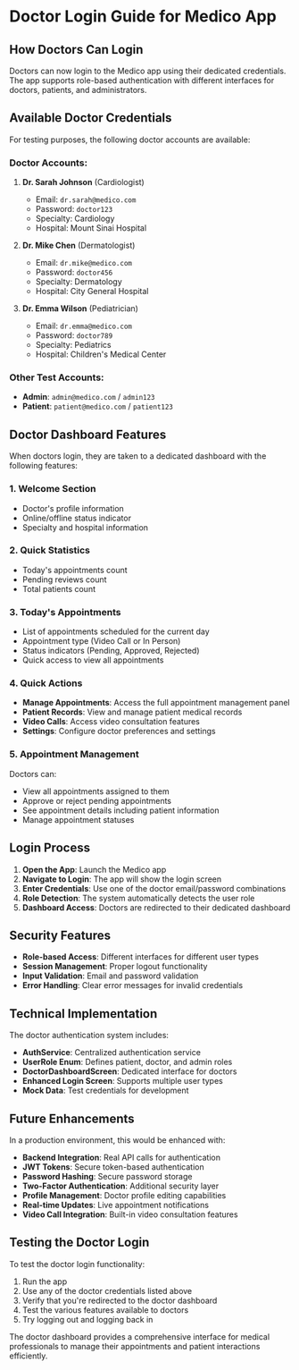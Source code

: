 # Doctor Login Guide for Medico App

## How Doctors Can Login

Doctors can now login to the Medico app using their dedicated credentials. The app supports role-based authentication with different interfaces for doctors, patients, and administrators.

## Available Doctor Credentials

For testing purposes, the following doctor accounts are available:

### Doctor Accounts:
1. **Dr. Sarah Johnson** (Cardiologist)
   - Email: `dr.sarah@medico.com`
   - Password: `doctor123`
   - Specialty: Cardiology
   - Hospital: Mount Sinai Hospital

2. **Dr. Mike Chen** (Dermatologist)
   - Email: `dr.mike@medico.com`
   - Password: `doctor456`
   - Specialty: Dermatology
   - Hospital: City General Hospital

3. **Dr. Emma Wilson** (Pediatrician)
   - Email: `dr.emma@medico.com`
   - Password: `doctor789`
   - Specialty: Pediatrics
   - Hospital: Children's Medical Center

### Other Test Accounts:
- **Admin**: `admin@medico.com` / `admin123`
- **Patient**: `patient@medico.com` / `patient123`

## Doctor Dashboard Features

When doctors login, they are taken to a dedicated dashboard with the following features:

### 1. Welcome Section
- Doctor's profile information
- Online/offline status indicator
- Specialty and hospital information

### 2. Quick Statistics
- Today's appointments count
- Pending reviews count
- Total patients count

### 3. Today's Appointments
- List of appointments scheduled for the current day
- Appointment type (Video Call or In Person)
- Status indicators (Pending, Approved, Rejected)
- Quick access to view all appointments

### 4. Quick Actions
- **Manage Appointments**: Access the full appointment management panel
- **Patient Records**: View and manage patient medical records
- **Video Calls**: Access video consultation features
- **Settings**: Configure doctor preferences and settings

### 5. Appointment Management
Doctors can:
- View all appointments assigned to them
- Approve or reject pending appointments
- See appointment details including patient information
- Manage appointment statuses

## Login Process

1. **Open the App**: Launch the Medico app
2. **Navigate to Login**: The app will show the login screen
3. **Enter Credentials**: Use one of the doctor email/password combinations
4. **Role Detection**: The system automatically detects the user role
5. **Dashboard Access**: Doctors are redirected to their dedicated dashboard

## Security Features

- **Role-based Access**: Different interfaces for different user types
- **Session Management**: Proper logout functionality
- **Input Validation**: Email and password validation
- **Error Handling**: Clear error messages for invalid credentials

## Technical Implementation

The doctor authentication system includes:

- **AuthService**: Centralized authentication service
- **UserRole Enum**: Defines patient, doctor, and admin roles
- **DoctorDashboardScreen**: Dedicated interface for doctors
- **Enhanced Login Screen**: Supports multiple user types
- **Mock Data**: Test credentials for development

## Future Enhancements

In a production environment, this would be enhanced with:

- **Backend Integration**: Real API calls for authentication
- **JWT Tokens**: Secure token-based authentication
- **Password Hashing**: Secure password storage
- **Two-Factor Authentication**: Additional security layer
- **Profile Management**: Doctor profile editing capabilities
- **Real-time Updates**: Live appointment notifications
- **Video Call Integration**: Built-in video consultation features

## Testing the Doctor Login

To test the doctor login functionality:

1. Run the app
2. Use any of the doctor credentials listed above
3. Verify that you're redirected to the doctor dashboard
4. Test the various features available to doctors
5. Try logging out and logging back in

The doctor dashboard provides a comprehensive interface for medical professionals to manage their appointments and patient interactions efficiently. 